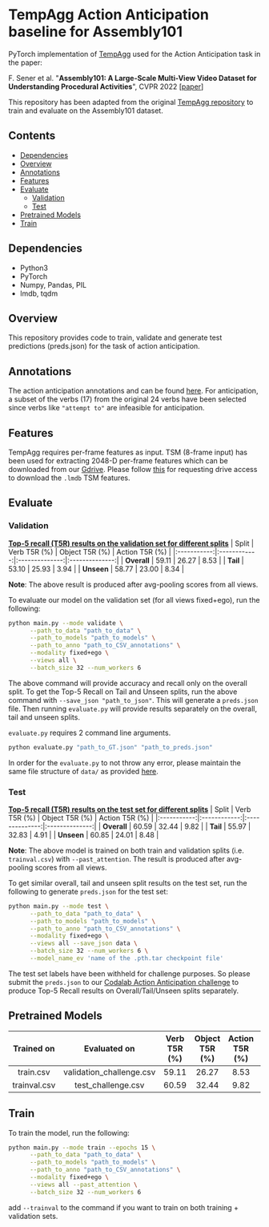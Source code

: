 # TempAgg Action Anticipation baseline for Assembly101

PyTorch implementation of [TempAgg](https://www.ecva.net/papers/eccv_2020/papers_ECCV/papers/123610154.pdf) used for the Action Anticipation task in the paper:

F. Sener et al. "**Assembly101: A Large-Scale Multi-View Video Dataset for Understanding Procedural Activities**", CVPR 2022 [[paper](https://arxiv.org/pdf/2203.14712.pdf)]

This repository has been adapted from the original [TempAgg repository](https://github.com/dibschat/tempAgg) to train and evaluate on the Assembly101 dataset.

## Contents
* [Dependencies](#dependencies)
* [Overview](#overview)
* [Annotations](#annotations)
* [Features](#features)
* [Evaluate](#evaluate)
  * [Validation](#validation)
  * [Test](#test)
* [Pretrained Models](#pretrained-models)
* [Train](#train)


## Dependencies
* Python3
* PyTorch
* Numpy, Pandas, PIL
* lmdb, tqdm

## Overview

This repository provides code to train, validate and generate test predictions (preds.json) for the task of action anticipation.

## Annotations

The action anticipation annotations and can be found [here](https://drive.google.com/drive/folders/1i_JsDmFt_sQ1T5ohEPAkCyyUkrJnY-rL). For anticipation, a subset of the verbs (17) from the original 24 verbs have been selected since verbs like `"attempt to"` are infeasible for anticipation.

## Features

TempAgg requires per-frame features as input. TSM (8-frame input) has been used for extracting 2048-D per-frame features which can be downloaded from our [Gdrive](https://drive.google.com/drive/folders/1nh8PHwEw04zxkkkKlfm4fsR3IPEDvLKj). Please follow [this](https://github.com/assembly-101/assembly101-download-scripts) for requesting drive access to download the `.lmdb` TSM features.

## Evaluate

### Validation
<u>**Top-5 recall (T5R) results on the validation set for different splits**</u>
|  Split      | Verb T5R (%) | Object T5R (%) | Action T5R (%) |
|:-----------:|:------------:|:--------------:|:--------------:|
| **Overall** |     59.11    |      26.27     |      8.53      |
|  **Tail**   |     53.10    |      25.93     |      3.94      |
| **Unseen**  |     58.77    |      23.00     |      8.34      |

**Note**: The above result is produced after avg-pooling scores from all views.

To evaluate our model on the validation set (for all views fixed+ego), run the following:

```bash
python main.py --mode validate \
      --path_to_data "path_to_data" \
      --path_to_models "path_to_models" \
      --path_to_anno "path_to_CSV_annotations" \
      --modality fixed+ego \
      --views all \
      --batch_size 32 --num_workers 6
```

The above command will provide accuracy and recall only on the overall split. To get the Top-5 Recall on Tail and Unseen splits, run the above command with `--save_json "path_to_json"`. This will generate a `preds.json` file. Then running `evaluate.py` will provide results separately on the overall, tail and unseen splits.

`evaluate.py` requires 2 command line arguments.
```bash
python evaluate.py "path_to_GT.json" "path_to_preds.json"
```

In order for the `evaluate.py` to not throw any error, please maintain the same file structure of `data/` as provided [here](https://drive.google.com/drive/folders/1i_JsDmFt_sQ1T5ohEPAkCyyUkrJnY-rL).

### Test

<u>**Top-5 recall (T5R) results on the test set for different splits**</u>
|  Split      | Verb T5R (%) | Object T5R (%) | Action T5R (%) |
|:-----------:|:------------:|:--------------:|:--------------:|
| **Overall** |     60.59    |      32.44     |      9.82      |
|  **Tail**   |     55.97    |      32.83     |      4.91      |
| **Unseen**  |     60.85    |      24.01     |      8.48      |

**Note**: The above model is trained on both train and validation splits (i.e. `trainval.csv`) with `--past_attention`. The result is produced after avg-pooling scores from all views.

To get similar overall, tail and unseen split results on the test set, run the following to generate `preds.json` for the test set:

```bash
python main.py --mode test \
      --path_to_data "path_to_data" \
      --path_to_models "path_to_models" \
      --path_to_anno "path_to_CSV_annotations" \
      --modality fixed+ego \
      --views all --save_json data \
      --batch_size 32 --num_workers 6 \
      --model_name_ev 'name of the .pth.tar checkpoint file'
```
The test set labels have been withheld for challenge purposes. So please submit the `preds.json` to our [Codalab Action Anticipation challenge](TBD) to produce Top-5 Recall results on Overall/Tail/Unseen splits separately.

## Pretrained Models

| Trained on   | Evaluated on             | Verb T5R (%) | Object T5R (%) | Action T5R (%) | Link                                                                                                          |
|:------------:|:------------------------:|:------------:|:--------------:|:--------------:|:-------------------------------------------------------------------------------------------------------------:|
| train.csv    | validation_challenge.csv | 59.11        | 26.27          | 8.53           | [ckpt_validation.pth.tar](https://drive.google.com/file/d/1fATaxlAFIjCl6ImcSIwta2MFWZTIlIWT/view?usp=sharing) |
| trainval.csv | test_challenge.csv       | 60.59        | 32.44          | 9.82           | [ckpt_test.pth.tar](https://drive.google.com/file/d/1snvGGjPPuD2QuFaONdpt6hrXsTlrL0Nj/view?usp=sharing)       |

## Train

To train the model, run the following:

```bash
python main.py --mode train --epochs 15 \
      --path_to_data "path_to_data" \
      --path_to_models "path_to_models" \
      --path_to_anno "path_to_CSV_annotations" \
      --modality fixed+ego \
      --views all --past_attention \
      --batch_size 32 --num_workers 6
```

add `--trainval` to the command if you want to train on both training + validation sets.

